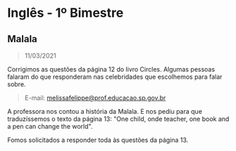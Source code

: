 # Inglês - 1º Bimestre

## Malala
> 11/03/2021

Corrigimos as questões da página 12 do livro Circles.
Algumas pessoas falaram do que responderam nas celebridades que escolhemos para falar sobre.

> E-mail: melissafelippe@prof.educacao.sp.gov.br

A professora nos contou a história da Malala. E nos pediu para que traduzíssemos o texto da página 13: "One child, onde teacher, one book and a pen can change the world".

Fomos solicitados a responder toda às questões da página 13.
